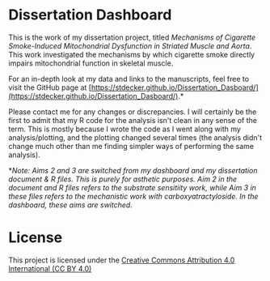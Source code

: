 # Dissertation Dashboard

This is the work of my dissertation project, titled *Mechanisms of Cigarette Smoke-Induced Mitochondrial Dysfunction in Striated Muscle and Aorta*. This work investigated the mechanisms by which cigarette smoke directly impairs mitochondrial function in skeletal muscle.

For an in-depth look at my data and links to the manuscripts, feel free to visit the GitHub page at [https://stdecker.github.io/Dissertation_Dasboard/](https://stdecker.github.io/Dissertation_Dasboard/).*

Please contact me for any changes or discrepancies. I will certainly be the first to admit that my R code for the analysis isn't clean in any sense of the term. This is mostly because I wrote the code as I went along with my analysis/plotting, and the plotting changed several times (the analysis didn't change much other than me finding simpler ways of performing the same analysis).

**Note: Aims 2 and 3 are switched from my dashboard and my dissertation document & R files. This is purely for asthetic purposes. Aim 2 in the document and R files refers to the substrate sensitiity work, while Aim 3 in these files refers to the mechanistic work with carboxyatractyloside. In the dashboard, these aims are switched.*

# License
This project is licensed under the [Creative Commons Attribution 4.0 International (CC BY 4.0)](https://creativecommons.org/licenses/by/4.0/)
